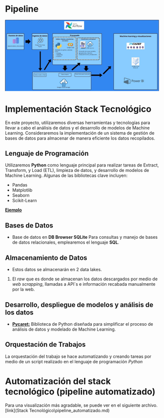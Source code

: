 # **Pipeline**
 
![Pipeline Stack Tecnologico](Pipeline_Stack_Tecnológico.jpg)





# Implementación Stack Tecnológico

En este proyecto, utilizaremos diversas herramientas y tecnologías para llevar a cabo el análisis de datos y el desarrollo de modelos de Machine Learning. Consideraremos la implementación de un sistema de gestión de bases de datos para almacenar de manera eficiente los datos recopilados.

## Lenguaje de Programación
Utilizaremos **Python** como lenguaje principal para realizar tareas de Extract, Transform, y Load (ETL), limpieza de datos, y desarrollo de modelos de Machine Learning. Algunas de las bibliotecas clave incluyen:
- Pandas
- Matplotlib
- Seaborn
- Scikit-Learn </n>

[**Ejemplo**](ejemplo.md)

## Bases de Datos
- Base de datos en **DB Browser SQLite**
Para consultas y manejo de bases de datos relacionales, emplearemos el lenguaje **SQL**. 

## Almacenamiento de Datos
- Estos datos se almacenarán en 2 data lakes. 
1) El *raw* que es donde se almacenan los datos descargados por medio de _web scrapping_, llamadas a API´s e información recabada manualmente por la web.

## Desarrollo, despliegue de modelos y análisis de los datos
- [**Pycaret:**](PYCARET.md) Biblioteca de Python diseñada para simplificar el proceso de análisis de datos y modelado de Machine Learning.


## Orquestación de Trabajos
La orquestación del trabajo se hace automatizando y creando tareas por medio de un script realizado en el lenguaje de programación *Python*


# Automatización del stack tecnológico (pipeline automatizado)
Para una visualización más agradable, se puede ver en el siguiente archivo. [link](Stack Tecnológico\pipeline_automatizado.md)
